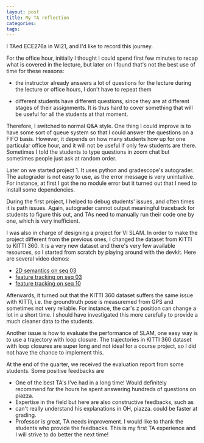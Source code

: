```yaml
---
layout: post
title: My TA reflection
categories: 
tags:
---
```


I TAed ECE276a in WI21, and I'd like to record this journey. 

For the office hour, initially I thought I could spend first few minutes to recap what is covered in the lecture, but later on I found that's not the best use of time for these reasons:

- the instructor already answers a lot of questions for the lecture during the lecture or office hours, I don't have to repeat them 

- different students have different questions, since they are at different stages of their assignments. It is thus hard to cover something that will be useful for all the students at that moment. 

Therefore, I switched to normal Q&A style. One thing I could improve is to have some sort of queue system so that I could answer the questions on a FIFO basis. However, it depends on how many students how up for one particular office hour, and it will not be useful if only few students are there. Sometimes I told the students to type questions in zoom chat but sometimes people just ask at random order. 

Later on we started project 1. It uses python and gradescope's autograder. The autograder is not easy to use, as the error message is very unintuitive. For instance, at first I got the no module error but it turned out that I need to install some dependencies. 

During the first project, I helped to debug students' issues, and often times it is path issues. Again, autograder cannot output meaningful traceback for students to figure this out, and TAs need to manually run their code one by one, which is very inefficient. 
 
I was also in charge of designing a project for VI SLAM. In order to make the project different from the previous ones, I changed the dataset from KITTI to KITTI 360. It is a very new dataset and there's very few available resources, so I started from scratch by playing around with the devkit. Here are several video demos:

- [2D semantics on seq 03](https://youtu.be/SeIWZoK4KoY)
- [feature tracking on seq 03](https://youtu.be/_3sxr7jiRXc)
- [feature tracking on seq 10](https://youtu.be/HJ_ZYQsra1s)

Afterwards, it turned out that the KITTI 360 dataset suffers the same issue with KITTI, i.e. the groundtruth pose is measuremed from GPS and sometimes not very reliable. For instance, the car's z position can change a lot in a short time. I should have investigated this more carefully to provide a much cleaner data to the students. 

Another issue is how to evaluate the performance of SLAM, one easy way is to use a trajectory with loop closure. The trajectories in KITTI 360 dataset with loop closures are super long and not ideal for a course project, so I did not have the chance to implement this. 

At the end of the quarter, we received the evaluation report from some students. Some positive feedbacks are 
- One of the best TA's I've had in a long time! Would definitely recommend for the hours he spent answering hundreds of questions on piazza.
- Expertise in the field
but here are also constructive feedbacks, such as 
- can't really understand his explanations in OH, piazza. could be faster at grading.
- Professor is great, TA needs improvement.
I would like to thank the students who provide the feedbacks. This is my first TA experience and I will strive to do better the next time! 
